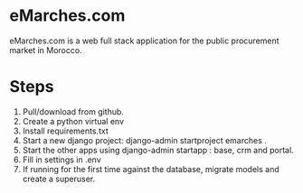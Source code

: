 # eMarches.com
eMarches.com is a web full stack application for the public procurement market in Morocco.

# Steps
1. Pull/download from github.
2. Create a python virtual env
3. Install requirements.txt
4. Start a new django project: django-admin startproject emarches .
5. Start the other apps using django-admin startapp : base, crm and portal.
6. Fill in settings in .env
7. If running for the first time against the database, migrate models and create a superuser.

